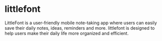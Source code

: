 # littlefont
LittleFont is a user-friendly mobile note-taking app where users can easily save their daily notes, ideas, reminders and more. littlefont is designed to help users make their daily life more organized and efficient.
